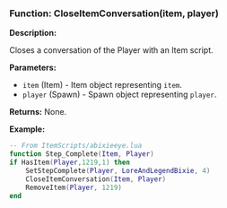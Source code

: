 ### Function: CloseItemConversation(item, player)

**Description:**

Closes a conversation of the Player with an Item script.

**Parameters:**
- `item` (Item) - Item object representing `item`.
- `player` (Spawn) - Spawn object representing `player`.

**Returns:** None.

**Example:**

```lua
-- From ItemScripts/abixieeye.lua
function Step_Complete(Item, Player)
if HasItem(Player,1219,1) then
    SetStepComplete(Player, LoreAndLegendBixie, 4)
    CloseItemConversation(Item, Player)
    RemoveItem(Player, 1219)
end
```
